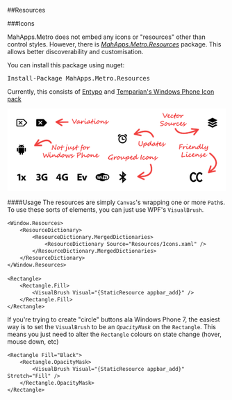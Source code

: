 ##Resources


###Icons

MahApps.Metro does not embed any icons or "resources" other than control styles. However, there is *[MahApps.Metro.Resources](http://nuget.org/packages?q=MahApps.Metro.Resources)* package. This allows better discoverability and customisation.

You can install this package using nuget:

<pre class="nuget-button">Install-Package MahApps.Metro.Resources</pre>

Currently, this consists of [Entypo](http://www.entypo.com/) and [Temparian's Windows Phone Icon pack](http://templarian.com/project_windows_phone_icons/)

![](images/6_Resources.png)


####Usage
The resources are simply `Canvas`'s wrapping one or more `Path`s. To use these sorts of elements, you can just use WPF's `VisualBrush`.

	<Window.Resources>
        <ResourceDictionary>
            <ResourceDictionary.MergedDictionaries>
                <ResourceDictionary Source="Resources/Icons.xaml" />
            </ResourceDictionary.MergedDictionaries>
        </ResourceDictionary>
    </Window.Resources>
    
    <Rectangle>
        <Rectangle.Fill>
            <VisualBrush Visual="{StaticResource appbar_add}" />
        </Rectangle.Fill>
    </Rectangle>
    
If you're trying to create "circle" buttons ala Windows Phone 7, the easiest way is to set the `VisualBrush` to be an *`OpacityMask`* on the `Rectangle`. This means you just need to alter the `Rectangle` colours on state change (hover, mouse down, etc)

	<Rectangle Fill="Black">
		<Rectangle.OpacityMask>
			<VisualBrush Visual="{StaticResource appbar_add}" Stretch="Fill" />
		</Rectangle.OpacityMask>
	</Rectangle>